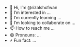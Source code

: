 - 👋 Hi, I’m @rizalshofwan
- 👀 I’m interested in ...
- 🌱 I’m currently learning ...
- 💞️ I’m looking to collaborate on ...
- 📫 How to reach me ...
- 😄 Pronouns: ...
- ⚡ Fun fact: ...

<!---
rizalshofwan/rizalshofwan is a ✨ special ✨ repository because its `README.md` (this file) appears on your GitHub profile.
You can click the Preview link to take a look at your changes.
--->
